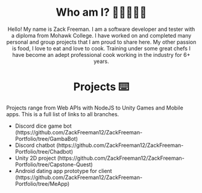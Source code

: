 <h1 align = center>Who am I? 🍜👨‍💻👨‍🍳</h1>
<p align = center>Hello! My name is Zack Freeman. I am a software developer and tester with a diploma from Mohawk College.
I have worked on and completed many personal and group projects that I am proud to share here. My other passion
is food, I love to eat and love to cook. Training under some great chefs I have become an adept professional cook
working in the industry for 6+ years.</p>


<h1 align = center>Projects ⌨️</h1>
<p>Projects range from Web APIs with NodeJS to Unity Games and Mobile apps. This is a full list of links to all branches.</p>
<ul>
  <li>Discord dice game bot (https://github.com/ZackFreeman12/ZackFreeman-Portfolio/tree/GambaBot)</li>
  <li>Discord chatbot (https://github.com/ZackFreeman12/ZackFreeman-Portfolio/tree/Chadbot)</li>
  <li>Unity 2D project (https://github.com/ZackFreeman12/ZackFreeman-Portfolio/tree/Capstone-Quest)</li>
  <li>Android dating app prototype for client (https://github.com/ZackFreeman12/ZackFreeman-Portfolio/tree/MeApp)</li>
</ul>




